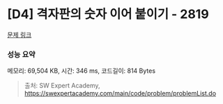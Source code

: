 # [D4] 격자판의 숫자 이어 붙이기 - 2819 

[문제 링크](https://swexpertacademy.com/main/code/problem/problemDetail.do?contestProbId=AV7I5fgqEogDFAXB) 

### 성능 요약

메모리: 69,504 KB, 시간: 346 ms, 코드길이: 814 Bytes



> 출처: SW Expert Academy, https://swexpertacademy.com/main/code/problem/problemList.do